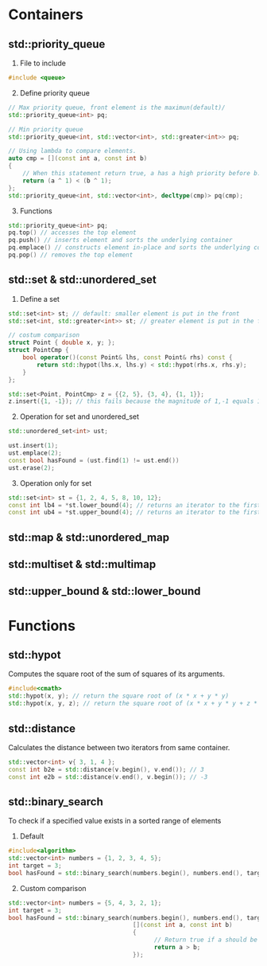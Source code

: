 # Containers
## std::priority_queue
1. File to include
``` cpp
#include <queue>
```
2. Define priority queue
``` cpp
// Max priority queue, front element is the maximun(default)/
std::priority_queue<int> pq; 

// Min priority queue
std::priority_queue<int, std::vector<int>, std::greater<int>> pq; 

// Using lambda to compare elements.
auto cmp = [](const int a, const int b) 
{ 
    // When this statement return true, a has a high priority before b.
    return (a ^ 1) < (b ^ 1); 
};
std::priority_queue<int, std::vector<int>, decltype(cmp)> pq(cmp);
```
3. Functions
``` cpp
std::priority_queue<int> pq;
pq.top() // accesses the top element
pq.push() // inserts element and sorts the underlying container
pq.emplace() // constructs element in-place and sorts the underlying container
pq.pop() // removes the top element
```

## std::set & std::unordered_set
1. Define a set
``` cpp
std::set<int> st; // default: smaller element is put in the front
std::set<int, std::greater<int>> st; // greater element is put in the front

// costum comparison
struct Point { double x, y; };
struct PointCmp {
    bool operator()(const Point& lhs, const Point& rhs) const { 
        return std::hypot(lhs.x, lhs.y) < std::hypot(rhs.x, rhs.y); 
    }
};

std::set<Point, PointCmp> z = {{2, 5}, {3, 4}, {1, 1}};
z.insert({1, -1}); // this fails because the magnitude of 1,-1 equals 1,1
```

2. Operation for set and unordered_set
``` cpp
std::unordered_set<int> ust;

ust.insert(1);
ust.emplace(2);
const bool hasFound = (ust.find(1) != ust.end())
ust.erase(2);
```

3. Operation only for set
``` cpp
std::set<int> st = {1, 2, 4, 5, 8, 10, 12};
const int lb4 = *st.lower_bound(4); // returns an iterator to the first element not less than the given key -> 4
const int ub4 = *st.upper_bound(4); // returns an iterator to the first element greater than the given key -> 5;
```

## std::map & std::unordered_map
## std::multiset & std::multimap
## std::upper_bound & std::lower_bound

# Functions
## std::hypot
Computes the square root of the sum of squares of its arguments.
``` cpp
#include<cmath>
std::hypot(x, y); // return the square root of (x * x + y * y) 
std::hypot(x, y, z); // return the square root of (x * x + y * y + z * z) 
```
## std::distance
Calculates the distance between two iterators from same container.
``` cpp
std::vector<int> v{ 3, 1, 4 };
const int b2e = std::distance(v.begin(), v.end()); // 3
const int e2b = std::distance(v.end(), v.begin()); // -3
```

## std::binary_search
To check if a specified value exists in a sorted range of elements
1. Default
``` cpp
#include<algorithm>
std::vector<int> numbers = {1, 2, 3, 4, 5};
int target = 3;
bool hasFound = std::binary_search(numbers.begin(), numbers.end(), target);
```

2. Custom comparison
``` cpp
std::vector<int> numbers = {5, 4, 3, 2, 1};
int target = 3;
bool hasFound = std::binary_search(numbers.begin(), numbers.end(), target,
                                   [](const int a, const int b) 
                                   {
                                         // Return true if a should be placed before b in the sorted order
                                         return a > b;
                                   });
```
